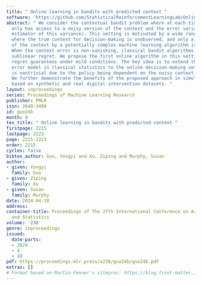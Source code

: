```yaml
---
title: " Online learning in bandits with predicted context "
software: 'https://github.com/StatisticalReinforcementLearningLab/Online-Learning-in-Bandits-with-Predicted-Context '
abstract: " We consider the contextual bandit problem where at each time, the agent
  only has access to a noisy version of the context and the error variance (or an
  estimator of this variance). This setting is motivated by a wide range of applications
  where the true context for decision-making is unobserved, and only a prediction
  of the context by a potentially complex machine learning algorithm is available.
  When the context error is non-vanishing, classical bandit algorithms fail to achieve
  sublinear regret. We propose the first online algorithm in this setting with sublinear
  regret guarantees under mild conditions. The key idea is to extend the measurement
  error model in classical statistics to the online decision-making setting, which
  is nontrivial due to the policy being dependent on the noisy context observations.
  We further demonstrate the benefits of the proposed approach in simulation environments
  based on synthetic and real digital intervention datasets. "
layout: inproceedings
series: Proceedings of Machine Learning Research
publisher: PMLR
issn: 2640-3498
id: guo24b
month: 0
tex_title: " Online learning in bandits with predicted context "
firstpage: 2215
lastpage: 2223
page: 2215-2223
order: 2215
cycles: false
bibtex_author: Guo, Yongyi and Xu, Ziping and Murphy, Susan
author:
- given: Yongyi
  family: Guo
- given: Ziping
  family: Xu
- given: Susan
  family: Murphy
date: 2024-04-18
address:
container-title: Proceedings of The 27th International Conference on Artificial Intelligence
  and Statistics
volume: '238'
genre: inproceedings
issued:
  date-parts:
  - 2024
  - 4
  - 18
pdf: https://proceedings.mlr.press/v238/guo24b/guo24b.pdf
extras: []
# Format based on Martin Fenner's citeproc: https://blog.front-matter.io/posts/citeproc-yaml-for-bibliographies/
---
```

